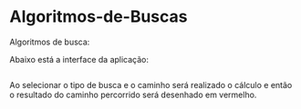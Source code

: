 # Algoritmos-de-Buscas
Algoritmos de busca:

Abaixo está a interface da aplicação:

<img src="" />

Ao selecionar o tipo de busca e o caminho será realizado o cálculo e então o resultado do caminho percorrido será desenhado em vermelho.

<img src="" />
